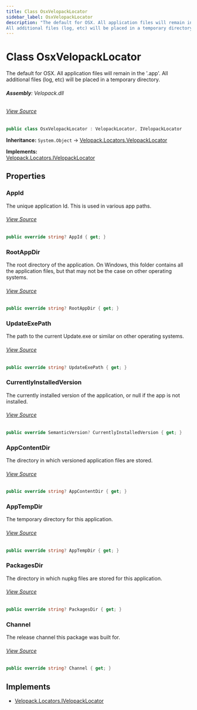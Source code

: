 ```yaml
---
title: Class OsxVelopackLocator
sidebar_label: OsxVelopackLocator
description: "The default for OSX. All application files will remain in the '.app'.
All additional files (log, etc) will be placed in a temporary directory."
---
```

# Class OsxVelopackLocator
The default for OSX. All application files will remain in the '.app'.
All additional files (log, etc) will be placed in a temporary directory.

###### **Assembly**: Velopack.dll
###### [View Source](https://github.com/velopack/velopack.git/blob/master/src/Velopack/Locators/OsxVelopackLocator.cs#L14)
```csharp title="Declaration"
public class OsxVelopackLocator : VelopackLocator, IVelopackLocator
```
**Inheritance:** `System.Object` -> [Velopack.Locators.VelopackLocator](../Velopack.Locators/VelopackLocator.md)

**Implements:**  
[Velopack.Locators.IVelopackLocator](../Velopack.Locators/IVelopackLocator.md)

## Properties
### AppId
The unique application Id. This is used in various app paths.
###### [View Source](https://github.com/velopack/velopack.git/blob/master/src/Velopack/Locators/OsxVelopackLocator.cs#L18)
```csharp title="Declaration"
public override string? AppId { get; }
```
### RootAppDir
The root directory of the application. On Windows, this folder contains all 
the application files, but that may not be the case on other operating systems.
###### [View Source](https://github.com/velopack/velopack.git/blob/master/src/Velopack/Locators/OsxVelopackLocator.cs#L21)
```csharp title="Declaration"
public override string? RootAppDir { get; }
```
### UpdateExePath
The path to the current Update.exe or similar on other operating systems.
###### [View Source](https://github.com/velopack/velopack.git/blob/master/src/Velopack/Locators/OsxVelopackLocator.cs#L24)
```csharp title="Declaration"
public override string? UpdateExePath { get; }
```
### CurrentlyInstalledVersion
The currently installed version of the application, or null if the app is not installed.
###### [View Source](https://github.com/velopack/velopack.git/blob/master/src/Velopack/Locators/OsxVelopackLocator.cs#L27)
```csharp title="Declaration"
public override SemanticVersion? CurrentlyInstalledVersion { get; }
```
### AppContentDir
The directory in which versioned application files are stored.
###### [View Source](https://github.com/velopack/velopack.git/blob/master/src/Velopack/Locators/OsxVelopackLocator.cs#L30)
```csharp title="Declaration"
public override string? AppContentDir { get; }
```
### AppTempDir
The temporary directory for this application.
###### [View Source](https://github.com/velopack/velopack.git/blob/master/src/Velopack/Locators/OsxVelopackLocator.cs#L33)
```csharp title="Declaration"
public override string? AppTempDir { get; }
```
### PackagesDir
The directory in which nupkg files are stored for this application.
###### [View Source](https://github.com/velopack/velopack.git/blob/master/src/Velopack/Locators/OsxVelopackLocator.cs#L36)
```csharp title="Declaration"
public override string? PackagesDir { get; }
```
### Channel
The release channel this package was built for.
###### [View Source](https://github.com/velopack/velopack.git/blob/master/src/Velopack/Locators/OsxVelopackLocator.cs#L39)
```csharp title="Declaration"
public override string? Channel { get; }
```

## Implements

* [Velopack.Locators.IVelopackLocator](../Velopack.Locators/IVelopackLocator.md)
